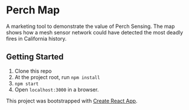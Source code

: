 # Perch Map

A marketing tool to demonstrate the value of Perch Sensing. The map shows how a mesh sensor network could have detected the most deadly fires in California history.

## Getting Started

1. Clone this repo
2. At the project root, run `npm install`
3. `npm start`
4. Open `localhost:3000` in a browser.

This project was bootstrapped with [Create React App](https://github.com/facebook/create-react-app).
